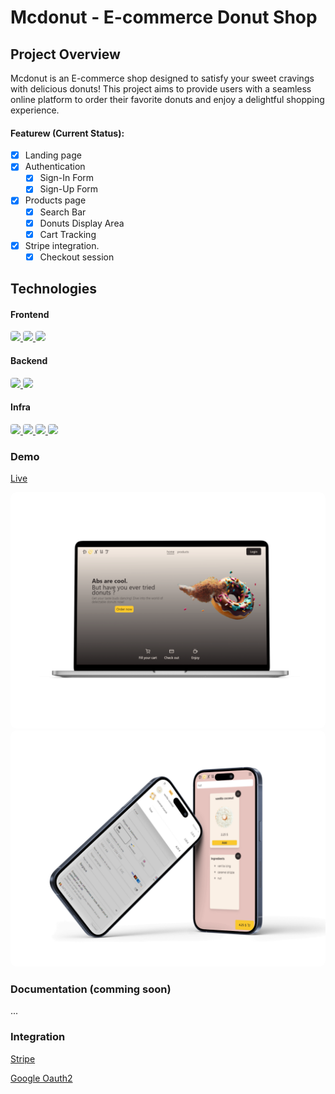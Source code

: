 # Mcdonut - E-commerce Donut Shop

## Project Overview

Mcdonut is an E-commerce shop designed to satisfy your sweet cravings with delicious donuts! This project aims to provide users with a seamless online platform to order their favorite donuts and enjoy a delightful shopping experience.

#### Featurew (Current Status):

- [x] Landing page
- [x] Authentication
  - [x] Sign-In Form
  - [x] Sign-Up Form
- [x] Products page
  - [x] Search Bar
  - [x] Donuts Display Area
  - [x] Cart Tracking
- [x] Stripe integration.
  - [x] Checkout session

## Technologies

#### Frontend

<a href="https://angular.io/" target="_blank"> 
    <img src="https://img.shields.io/badge/Angular-DD0031.svg?style=for-the-badge&logo=Angular&logoColor=white" style="border-radius:4px"/>
</a>
<a href="https://ngrx.io/" target="_blank"> 
    <img src="https://img.shields.io/badge/NgRx-BA2BD2.svg?style=for-the-badge&logo=NgRx&logoColor=white" style="border-radius:4px"/>
    
</a>

<a href="https://tailwindcss.com" target="_blank"> 
    <img src="https://img.shields.io/badge/Tailwind%20CSS-06B6D4.svg?style=for-the-badge&logo=Tailwind-CSS&logoColor=white" style="border-radius:4px"/>
</a>

#### Backend

<a href="https://www.postgresql.org/" target="_blank"> 
    <img src="https://img.shields.io/badge/PostgreSQL-4169E1.svg?style=for-the-badge&logo=PostgreSQL&logoColor=white" style="border-radius:4px"/>
</a>
<a href="https://adonisjs.com/" target="_blank"> 
    <img src="https://img.shields.io/badge/AdonisJS-5A45FF.svg?style=for-the-badge&logo=AdonisJS&logoColor=white" style="border-radius:4px"/>
</a>

#### Infra

<a href="https://www.cloudflare.com/" target="_blank"> 
    <img src="https://img.shields.io/badge/Cloudflare-F38020.svg?style=for-the-badge&logo=Cloudflare&logoColor=white" style="border-radius:4px"/>
</a>
<a href="https://www.docker.com/" target="_blank"> 
    <img src="https://img.shields.io/badge/Docker-2496ED.svg?style=for-the-badge&logo=Docker&logoColor=white" style="border-radius:4px"/>
</a>

<a href="https://aws.amazon.com/s3/" target="_blank"> 
    <img src="https://img.shields.io/badge/Amazon%20S3-569A31.svg?style=for-the-badge&logo=Amazon-S3&logoColor=white" style="border-radius:4px"/>
</a>
<a href="https://vercel.com/" target="_blank"> 
    <img src="https://img.shields.io/badge/Vercel-000000.svg?style=for-the-badge&logo=Vercel&logoColor=white" style="border-radius:4px"/>
</a>

### Demo

<a href="https://mcdonut.vertix.tech" target="_blank">Live</a>

<div class="" style="display: flex; justify-content: space-around;">
   <div class="">
    <a href="https://mcdonut.vertix.tech/" target="_blank"> 
        <img src=".github\images\mcdonut-laptop1.png" style="border-radius:9px;  "/>
    </a>
     <a href="https://mcdonut.vertix.tech/" target="_blank"> 
        <img src=".github\images\mcdonut-phone1.png " style="border-radius:9px; "/>
    </a>
   </div>

</div>

### Documentation (comming soon)

...

### Integration

<a href="https://stripe.com" target="_blank">Stripe</a>

<a href="https://developers.google.com/identity/protocols/oauth2?hl=fr" target="_blank">Google Oauth2</a>
